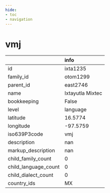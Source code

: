 ```yaml
---
hide:
- toc
- navigation
---
```

# vmj
|                      | info             |
|:---------------------|:-----------------|
| id                   | ixta1235         |
| family_id            | otom1299         |
| parent_id            | east2746         |
| name                 | Ixtayutla Mixtec |
| bookkeeping          | False            |
| level                | language         |
| latitude             | 16.5774          |
| longitude            | -97.5759         |
| iso639P3code         | vmj              |
| description          | nan              |
| markup_description   | nan              |
| child_family_count   | 0                |
| child_language_count | 0                |
| child_dialect_count  | 0                |
| country_ids          | MX               |